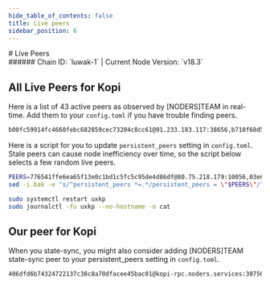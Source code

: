 ```yaml
---
hide_table_of_contents: false
title: Live peers
sidebar_position: 6
---
```


<div class="h1-with-icon icon-kopi">
# Live Peers
</div>
###### Chain ID: `luwak-1` | Current Node Version: `v18.3`

## All Live Peers for Kopi
Here is a list of 43 active peers as observed by [NODERS]TEAM in real-time. Add them to your `config.toml` if you have trouble finding peers.

```bash
b00fc59914fc4660febc682859cec73204c8cc61@91.233.183.117:38656,b710f68d569b3b01c09608094e6c748964ee185c@167.235.132.211:26656,5b4abd9b20628943a9b2efec7dc0bb062bb4dac7@2a01:45656,159bd8d72b713f691252f2ee95449315ed476928@2a01:3020,a71ac51dc95e60665a15c25ef73e13d4e048a980@95.217.40.175:12656,fffe2063424bb7fa3f6bcfdd08259c74c59cea2c@95.217.107.137:12656,761c9b0b303c92466015e94e3e8492c034296e40@65.109.159.109:27656,6bc03c97895498d52d814c57e0a7fa5792e26f88@2a01:11656,88b9462eacc00aec00ea96435fa63bc70fd81087@2a01:10056,f3d6e39e68673fcf331c3f2022a104ee9ea4bfdb@135.181.108.189:26656,e0c6134a00c188a94bc21d3233f3cefc1752984f@2a0e:10056,486a5857fc2f97f0bf0e5f39b833fef733323533@145.239.146.143:27656,7708d7d7d38eb39a98427707a0266e974e9c7f40@162.55.220.37:26656,30098d171759fba98c6f8540d812502b9c5baaf9@65.108.109.48:5356,e4c71cecc9d5bc6c70018ce1121336dffdd68827@162.55.97.180:24656,f4d0a680e8646af1a8a5bc22f80527be8fa0111e@37.221.198.137:11656,03e66d02eeca742ce4f54b4f44437af8aa770016@95.217.204.58:27656,95f0431dbb6ce5c8148fb850f19fcd638497cf0a@152.53.87.42:19656,847c3bf157b57cd5a5ea526e7746705fedced702@88.99.68.249:30756,6845c73b143b423b2af3633a9a32b9760f25b4bb@152.53.134.234:51656,9393f89a72c3f5b27f22a286b4494e3c3409c652@149.50.101.137:11656,38e9cbf8ebbdd62bd502f90d87550d7325190601@2001:26716,0ad83ee6a5d06bc3092c6b23992eeb086f4bf84f@65.108.71.137:27656,50d40d13511cf3c98de0babcc8fc8821d29d0a62@51.15.249.23:31956,228f3fad75c3fdfece4f7bf6d75ca1293d4fce67@135.181.240.156:25256,1b55c0de9fad22c3b750631e6b98fa97f5ddbdf3@65.109.16.49:26766,85919e3dcc7eec3b64bfdd87657c4fac307c9d23@65.109.34.145:26656,509fed0e38aeb7225b33dd55b399a8f6b30853e8@65.108.234.137:27656,9f5764205b30dadc579f60aaefa9609bda921dce@65.109.115.172:27656,5f16a3a8cdae0e07ca28c8078bc9e92ebb42eb27@95.216.13.161:25656,e437e9e28e8cb02b3f32c920012da274193809fd@123.19.229.58:39656,776541ffe6ea65f13e0c1bd1c5fc5c95de4d86df@80.75.218.179:10056,637077d431f618181597706810a65c826524fd74@65.109.154.9:27656,cb2c613016927cdfed2947e531146b06b274b88a@116.203.224.246:16656,a96649c75f8837d5269077ccf6d34c551fe1a577@88.99.137.138:12656,28ee34839a7a33a6a3d6b99ce169295c9b7c5583@195.201.148.131:16656,31952feee9dc72da9d281fd47fae87b9422a3245@188.245.230.165:16656,2903938ef4d9180b9d0c587d80e7b32672b28794@158.220.93.183:26056,2ed7a597d06c1751300c9ba1eae3496c46a3fde3@62.164.217.63:26656,f26f078bb8176b7451259282f59f38368b4d3797@193.34.213.234:11656,db5e173a098f0a7d5a2c036cfc8cda1091b38234@65.109.18.169:30756,ade4d8bc8cbe014af6ebdf3cb7b1e9ad36f412c0@135.181.5.219:27656,c35a9677f6cbe052e5a68c0a553236a869bdbec0@185.232.70.33:11656
```

Here is a script for you to update `persistent_peers` setting in `config.toml`. Stale peers can cause node inefficiency over time, so the script below selects a few random live peers.

```bash
PEERS=776541ffe6ea65f13e0c1bd1c5fc5c95de4d86df@80.75.218.179:10056,03e66d02eeca742ce4f54b4f44437af8aa770016@95.217.204.58:27656,9f5764205b30dadc579f60aaefa9609bda921dce@65.109.115.172:27656,9393f89a72c3f5b27f22a286b4494e3c3409c652@149.50.101.137:11656,95f0431dbb6ce5c8148fb850f19fcd638497cf0a@152.53.87.42:19656
sed -i.bak -e "s/^persistent_peers *=.*/persistent_peers = \"$PEERS\"/" ~/.kopid/config/config.toml

sudo systemctl restart uxkp
sudo journalctl -fu uxkp --no-hostname -o cat
```

## Our peer for Kopi
When you state-sync, you might also consider adding [NODERS]TEAM state-sync peer to your persistent_peers setting in `config.toml`.

```bash
406dfd6b74324722137c38c8a70dfacee45bac01@kopi-rpc.noders.services:30756
```
